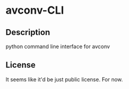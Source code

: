 avconv-CLI
==========

Description
-----------

python command line interface for avconv

License
-------

It seems like it'd be just public license. For now.
